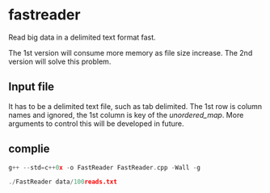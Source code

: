 # fastreader
Read big data in a delimited text format fast.

The 1st version will consume more memory as file size increase. The 2nd version will solve this problem. 

## Input file

It has to be a delimited text file, such as tab delimited. The 1st row is column names and ignored, the 1st column is key of the *unordered_map*. 
More arguments to control this will be developed in future.

## complie

```C++
g++ --std=c++0x -o FastReader FastReader.cpp -Wall -g

./FastReader data/100reads.txt
```
